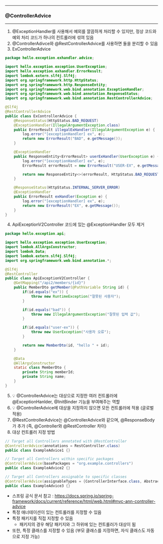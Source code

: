 -----
### @ControllerAdvice
-----
1. @ExceptionHandler를 사용해서 예외를 깔끔하게 처리할 수 있지만, 정상 코드와 예외 처리 코드가 하나의 컨트롤러에 섞여 있음
2. @ControllerAdivce와 @RestControllerAdvice를 사용하면 둘을 분리할 수 있음
3. ExControllerAdvice
```java
package hello.exception.exhandler.advice;

import hello.exception.exception.UserException;
import hello.exception.exhandler.ErrorResult;
import lombok.extern.slf4j.Slf4j;
import org.springframework.http.HttpStatus;
import org.springframework.http.ResponseEntity;
import org.springframework.web.bind.annotation.ExceptionHandler;
import org.springframework.web.bind.annotation.ResponseStatus;
import org.springframework.web.bind.annotation.RestControllerAdvice;

@Slf4j
@RestControllerAdvice
public class ExControllerAdvice {
    @ResponseStatus(HttpStatus.BAD_REQUEST)
    @ExceptionHandler(IllegalArgumentException.class)
    public ErrorResult illegalExHandler(IllegalArgumentException e) {
        log.error("[exceptionHandler] ex", e);
        return new ErrorResult("BAD", e.getMessage());
    }

    @ExceptionHandler
    public ResponseEntity<ErrorResult> userExHandler(UserException e) {
        log.error("[exceptionHandler] ex", e);
        ErrorResult errorResult = new ErrorResult("USER-EX", e.getMessage());

        return new ResponseEntity<>(errorResult, HttpStatus.BAD_REQUEST);
    }

    @ResponseStatus(HttpStatus.INTERNAL_SERVER_ERROR)
    @ExceptionHandler
    public ErrorResult exHandler(Exception e) {
        log.error("[exceptionHandler] ex", e);
        return new ErrorResult("EX", e.getMessage());
    }
}
```

4. ApiExceptionV2Controller 코드에 있는 @ExceptionHandler 모두 제거
```java
package hello.exception.api;

import hello.exception.exception.UserException;
import lombok.AllArgsConstructor;
import lombok.Data;
import lombok.extern.slf4j.Slf4j;
import org.springframework.web.bind.annotation.*;

@Slf4j
@RestController
public class ApiExceptionV2Controller {
    @GetMapping("/api2/members/{id}")
    public MemberDto getMember(@PathVariable String id) {
        if(id.equals("ex")) {
            throw new RuntimeException("잘못된 사용자");
        }

        if(id.equals("bad")) {
            throw new IllegalArgumentException("잘못된 입력 값");
        }

        if(id.equals("user-ex")) {
            throw new UserException("사용자 오류");
        }

        return new MemberDto(id, "hello " + id);
    }

    @Data
    @AllArgsConstructor
    static class MemberDto {
        private String memberId;
        private String name;
    }
}
```

5. 💡 @ControllerAdvice는 대상으로 지정한 여러 컨트롤러에 @ExceptionHanlder, @InitBinder 기능을 부여해주는 역할
6. 💡 @ControllerAdvice에 대상을 지정하지 않으면 모든 컨트롤러에 적용 (글로벌 적용)
7. @RestControllerAdvice는 @ControllerAdvice와 같으며, @ResponseBody가 추가 (즉, @Controller와 @RestController 차이)
8. 대상 컨트롤러 지정 방법
```java
// Target all Controllers annotated with @RestController 
@ControllerAdvice(annotations = RestController.class) 
public class ExampleAdvice1 {}

// Target all Controllers within specific packages 
@ControllerAdvice(basePackages = "org.example.controllers") 
public class ExampleAdvice2 {}

// Target all Controllers assignable to specific classes
@ControllerAdvice(assignableTypes = {ControllerInterface.class, AbstractController.class})
public class ExampleAdvice3 {}
```
  - 스프링 공식 문서 참고 : https://docs.spring.io/spring-framework/docs/current/reference/html/web.html#mvc-ann-controller-advice
  - 특정 애너테이션이 있는 컨트롤러를 지정할 수 있음
  - 특정 패키지를 직접 지정할 수 있음
    + 패키지의 경우 해당 패키지와 그 하위에 있는 컨트롤러가 대상이 됨
  - 또한, 특정 클래스를 지정할 수 있음 (부모 클래스를 지정하면, 자식 클래스도 자동으로 지정 가능)
